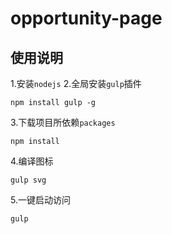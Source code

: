 # opportunity-page
## 使用说明
1.安装`nodejs`
2.全局安装`gulp`插件
```
npm install gulp -g
```
3.下载项目所依赖`packages`
```
npm install
```
4.编译图标
```
gulp svg
```
5.一键启动访问
```
gulp
```
